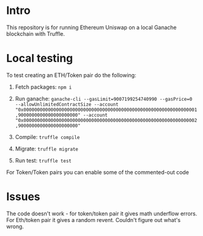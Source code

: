 # Intro
This repository is for running Ethereum Uniswap on a local Ganache blockchain with Truffle.

# Local testing

To test creating an ETH/Token pair do the following:

1. Fetch packages: `npm i`

1. Run ganache:
`ganache-cli --gasLimit=9007199254740990 --gasPrice=0 --allowUnlimitedContractSize --account "0x0000000000000000000000000000000000000000000000000000000000000001,9000000000000000000000" --account "0x0000000000000000000000000000000000000000000000000000000000000002,9000000000000000000000"`

1. Compile: `truffle compile`

1. Migrate: `truffle migrate`

1. Run test:
`truffle test`

For Token/Token pairs you can enable some of the commented-out code

# Issues

The code doesn't work - for token/token pair it gives math underflow errors. For Eth/token pair it gives a random revent. Couldn't figure out what's wrong.

